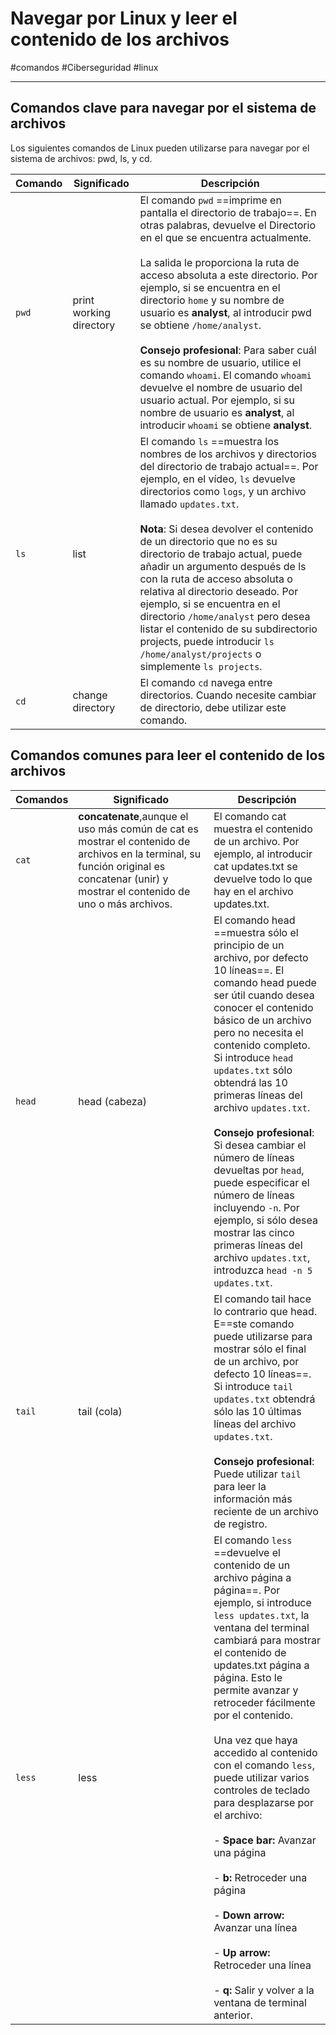 # Navegar por Linux y leer el contenido de los archivos
#comandos #Ciberseguridad #linux

---
## Comandos clave para navegar por el sistema de archivos

Los siguientes comandos de Linux pueden utilizarse para navegar por el sistema de archivos: pwd, ls, y cd.

| **Comando** | **Significado**         | **Descripción**                                                                                                                                                                                                                                                                                                                                                                                                                                                                                                                                                                                                                                          |
| ----------- | ----------------------- | -------------------------------------------------------------------------------------------------------------------------------------------------------------------------------------------------------------------------------------------------------------------------------------------------------------------------------------------------------------------------------------------------------------------------------------------------------------------------------------------------------------------------------------------------------------------------------------------------------------------------------------------------------- |
| `pwd`       | print working directory | El comando `pwd` ==imprime en pantalla el directorio de trabajo==. En otras palabras, devuelve el Directorio en el que se encuentra actualmente.<br><br>La salida le proporciona la ruta de acceso absoluta a este directorio. Por ejemplo, si se encuentra en el directorio `home` y su nombre de usuario es **analyst**, al introducir pwd se obtiene `/home/analyst`.<br><br>**Consejo profesional**: Para saber cuál es su nombre de usuario, utilice el comando `whoami`. El comando `whoami` devuelve el nombre de usuario del usuario actual. Por ejemplo, si su nombre de usuario es **analyst**, al introducir `whoami` se obtiene **analyst**. |
| `ls`        | list                    | El comando `ls` ==muestra los nombres de los archivos y directorios del directorio de trabajo actual==. Por ejemplo, en el vídeo, `ls` devuelve directorios como `logs`, y un archivo llamado `updates.txt`.<br><br>**Nota**: Si desea devolver el contenido de un directorio que no es su directorio de trabajo actual, puede añadir un argumento después de ls con la ruta de acceso absoluta o relativa al directorio deseado. Por ejemplo, si se encuentra en el directorio `/home/analyst` pero desea listar el contenido de su subdirectorio projects, puede introducir `ls /home/analyst/projects` o simplemente `ls projects`.                   |
| `cd`        | change directory        | El comando `cd` navega entre directorios. Cuando necesite cambiar de directorio, debe utilizar este comando.                                                                                                                                                                                                                                                                                                                                                                                                                                                                                                                                             |
## Comandos comunes para leer el contenido de los archivos

| **Comandos** | **Significado**                                                                                                                                                                           | **Descripción**                                                                                                                                                                                                                                                                                                                                                                                                                                                                                                                                                                                                                                                                                  |
| ------------ | ----------------------------------------------------------------------------------------------------------------------------------------------------------------------------------------- | ------------------------------------------------------------------------------------------------------------------------------------------------------------------------------------------------------------------------------------------------------------------------------------------------------------------------------------------------------------------------------------------------------------------------------------------------------------------------------------------------------------------------------------------------------------------------------------------------------------------------------------------------------------------------------------------------ |
| `cat`        | **concatenate**,aunque el uso más común de cat es mostrar el contenido de archivos en la terminal, su función original es concatenar (unir) y mostrar el contenido de uno o más archivos. | El comando cat muestra el contenido de un archivo. Por ejemplo, al introducir cat updates.txt se devuelve todo lo que hay en el archivo updates.txt.                                                                                                                                                                                                                                                                                                                                                                                                                                                                                                                                             |
| `head`       | head (cabeza)                                                                                                                                                                             | El comando head ==muestra sólo el principio de un archivo, por defecto 10 líneas==. El comando head puede ser útil cuando desea conocer el contenido básico de un archivo pero no necesita el contenido completo. Si introduce `head updates.txt` sólo obtendrá las 10 primeras líneas del archivo `updates.txt`.<br><br>**Consejo profesional**: Si desea cambiar el número de líneas devueltas por `head`, puede especificar el número de líneas incluyendo `-n`. Por ejemplo, si sólo desea mostrar las cinco primeras líneas del archivo `updates.txt`, introduzca `head -n 5 updates.txt`.                                                                                                  |
| `tail`       | tail (cola)                                                                                                                                                                               | El comando tail hace lo contrario que head. E==ste comando puede utilizarse para mostrar sólo el final de un archivo, por defecto 10 líneas==. Si introduce `tail updates.txt` obtendrá sólo las 10 últimas líneas del archivo `updates.txt`.<br><br>**Consejo profesional**: Puede utilizar `tail` para leer la información más reciente de un archivo de registro.                                                                                                                                                                                                                                                                                                                             |
| `less`       | less                                                                                                                                                                                      | El comando `less` ==devuelve el contenido de un archivo página a página==. Por ejemplo, si introduce `less updates.txt`, la ventana del terminal cambiará para mostrar el contenido de updates.txt página a página. Esto le permite avanzar y retroceder fácilmente por el contenido.<br><br>Una vez que haya accedido al contenido con el comando `less`, puede utilizar varios controles de teclado para desplazarse por el archivo:<br><br>- **Space bar:** Avanzar una página<br>    <br>- **b:** Retroceder una página<br>    <br>- **Down arrow:** Avanzar una línea<br>    <br>- **Up arrow:** Retroceder una línea<br>    <br>- **q:** Salir y volver a la ventana de terminal anterior. |
